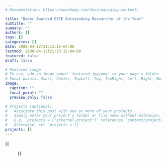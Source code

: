 ```yaml
---
# Documentation: https://wowchemy.com/docs/managing-content/

title: "Bader Awarded EECE Outstanding Researcher of the Year"
subtitle: ""
summary: ""
authors: []
tags: []
categories: []
date: 2000-04-12T21:13:15-04:00
lastmod: 2000-04-12T21:13:15-04:00
featured: false
draft: false

# Featured image
# To use, add an image named `featured.jpg/png` to your page's folder.
# Focal points: Smart, Center, TopLeft, Top, TopRight, Left, Right, BottomLeft, Bottom, BottomRight.
image:
  caption: ""
  focal_point: ""
  preview_only: false

# Projects (optional).
#   Associate this post with one or more of your projects.
#   Simply enter your project's folder or file name without extension.
#   E.g. `projects = ["internal-project"]` references `content/project/deep-learning/index.md`.
#   Otherwise, set `projects = []`.
projects: []
---
```


{{<figure src="letter.jpg">}}
